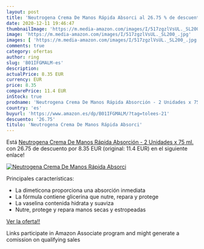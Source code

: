 ```yaml
---
layout: post
title: 'Neutrogena Crema De Manos Rápida Absorci al 26.75 % de descuento'
date: 2020-12-11 19:46:47
thumbnailImage: 'https://m.media-amazon.com/images/I/517zgzlVsUL._SL200_.jpg'
image: 'https://m.media-amazon.com/images/I/517zgzlVsUL._SL200_.jpg'
images: [ 'https://m.media-amazon.com/images/I/517zgzlVsUL._SL200_.jpg' ]
comments: true
category: ofertas
author: ring
slug: 'B01IFGMALM-es'
description:
actualPrice: 8.35 EUR
currency: EUR
price: 8.35
comparePrice: 11.4 EUR
inStock: true
prodname: 'Neutrogena Crema De Manos Rápida Absorción - 2 Unidades x 75 ml.'
country: 'es'
buyurl: 'https://www.amazon.es/dp/B01IFGMALM/?tag=tolees-21'
descuento: '26.75'
titulo: 'Neutrogena Crema De Manos Rápida Absorci'
---
```


Está [Neutrogena Crema De Manos Rápida Absorción - 2 Unidades x 75 ml.](https://www.amazon.es/dp/B01IFGMALM/?tag=tolees-21) con 26.75 de descuento por 8.35 EUR (original: 11.4 EUR) en el siguiente enlace!

[![Neutrogena Crema De Manos Rápida Absorci](https://m.media-amazon.com/images/I/517zgzlVsUL._SL200_.jpg)](https://www.amazon.es/dp/B01IFGMALM/?tag=tolees-21)

Principales características:

- La dimeticona proporciona una absorción inmediata
- La fórmula contiene glicerina que nutre, repara y protege
- La vaselina contenida hidrata y suaviza
- Nutre, protege y repara manos secas y estropeadas

[Ver la oferta!!](https://www.amazon.es/dp/B01IFGMALM/?tag=tolees-21)

Links participate in Amazon Associate program and might generate a comission on qualifying sales


